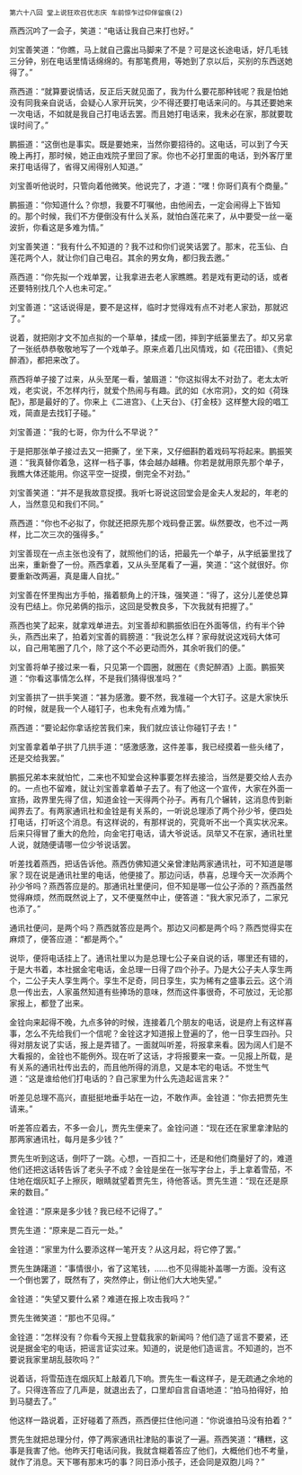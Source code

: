     第六十八回 堂上说狂欢召优志庆 车前惊乍过仰伴留痕(2) 

   燕西沉吟了一会子，笑道：“电话让我自己来打也好。”

   刘宝善笑道：“你瞧，马上就自己露出马脚来了不是？可是这长途电话，好几毛钱三分钟，别在电话里情话绵绵的。有那笔费用，等她到了京以后，买别的东西送她得了。”

   燕西道：“就算要说情话，反正后天就见面了，我为什么要花那种钱呢？我是怕她没有同我亲自说话，会疑心人家开玩笑，少不得还要打电话来问的。与其还要她来一次电话，不如就是我自己打电话去罢。而且她打电话来，我未必在家，那就要耽误时间了。”

   鹏振道：“这倒也是事实。既是要她来，当然你要招待的。这电话，可以到了今天晚上再打，那时候，她正由戏院子里回了家。你也不必打里面的电话，到外客厅里来打电话得了，省得又闹得别人知道。”

   刘宝善听他说时，只管向着他微笑。他说完了，才道：“嘿！你哥们真有个商量。”

   鹏振道：“你知道什么？你想，我要不叮嘱他，由他闹去，一定会闹得上下皆知的。那个时候，我们不方便倒没有什么关系，就怕白莲花来了，从中要受一丝一毫波折，你看这是多难为情。”

   刘宝善笑道：“我有什么不知道的？我不过和你们说笑话罢了。那末，花玉仙、白莲花两个人，就让你们自己电召。其余的男女角，都归我去邀。”

   燕西道：“你先拟一个戏单罢，让我拿进去老人家瞧瞧。若是戏有更动的话，或者还要特别找几个人也未可定。”

   刘宝善道：“这话说得是，要不是这样，临时才觉得戏有点不对老人家劲，那就迟了。”

   说着，就把刚才文不加点拟的一个草单，揉成一团，摔到字纸篓里去了。却又另拿了一张纸恭恭敬敬地写了一个戏单子。原来点着几出风情戏，如《花田错》、《贵妃醉酒》，都把来改了。

   燕西将单子接了过来，从头至尾一看，皱眉道：“你这拟得太不对劲了。老太太听戏，老实说，不怎样内行，就爱个热闹与有趣。武的如《水帘洞》，文的如《荷珠配》，那是最好的了。你来上《二进宫》、《上天台》、《打金枝》这样整大段的唱工戏，简直是去找钉子碰。”

   刘宝善道：“我的七哥，你为什么不早说？”

   于是把那张单子接过去又一把撕了，坐下来，又仔细斟酌着戏码写将起来。鹏振笑道：“我真替你着急，这样一档子事，体会越办越糟。你若是就用原先那个单子，我瞧大体还能用。你这平空一捉摸，倒完全不对劲。”

   刘宝善笑道：“并不是我故意捉摸。我听七哥说这回堂会是金夫人发起的，年老的人，当然意见和我们不同。”

   燕西道：“你也不必拟了，你就还把原先那个戏码誊正罢。纵然要改，也不过一两样，比二次三次的强得多。”

   刘宝善现在一点主张也没有了，就照他们的话，把最先一个单子，从字纸篓里找了出来，重新誊了一份。燕西拿着，又从头至尾看了一遍，笑道：“这个就很好。你要重新改两遍，真是庸人自扰。”

   刘宝善在怀里掏出方手帕，揩着额角上的汗珠，强笑道：“得了，这分儿差使总算没有巴结上。你兄弟俩的指示，这回是受教良多，下次我就有把握了。”

   燕西也笑了起来，就拿戏单进去。刘宝善却和鹏振依旧在外面等信，约有半个钟头，燕西出来了，拍着刘宝善的肩膀道：“我说怎么样？家母就说这戏码大体可以，自己用笔圈了几个，除了这个不必更动而外，其余听我们的便。”

   刘宝善将单子接过来一看，只见第一个圆圈，就圈在《贵妃醉酒》上面。鹏振笑道：“你看这事情怎么样，不是我们猜得很准吗？”

   刘宝善拱了一拱手笑道：“甚为感激。要不然，我准碰一个大钉子。这是大家快乐的时候，就是我一个人碰钉子，也未免有点难为情。”

   燕西道：“要论起你拿话挖苦我们来，我们就应该让你碰钉子去！”

   刘宝善拿着单子拱了几拱手道：“感激感激，这件差事，我已经摸着一些头绪了，还是交给我罢。”

   鹏振兄弟本来就怕忙，二来也不知堂会这种事要怎样去接洽，当然是要交给人去办的。一点也不留难，就让刘宝善拿着单子去了。有了他这一个宣传，大家在外面一宣扬，政界里先得了信，知道金铨一天得两个孙子。再有几个辗转，这消息传到新闻界去了。有两家通讯社和金铨是有关系的，一听说总理添了两个孙少爷，便四处打电话，打听这个消息。有这样说的，有那样说的，究竟听不出一个真实状况来。后来只得冒了重大的危险，向金宅打电话，请大爷说话。凤举又不在家，通讯社里人说，就随便请哪一位少爷说话罢。

   听差找着燕西，把话告诉他。燕西仿佛知道父亲曾津贴两家通讯社，可不知道是哪家？现在说是通讯社里的电话，他便接了。那边问话，恭喜，总理今天一次添两个孙少爷吗？燕西答应是的。那通讯社里便问，但不知是哪一位公子添的？燕西虽然觉得麻烦，然而既然说上了，又不便戛然中止，便答道：“我大家兄添了，二家兄也添了。”

   通讯社便问，是两个吗？燕西就答应是两个。那边又问都是两个吗？燕西觉得实在麻烦了，便答应道：“都是两个。”

   说毕，便将电话挂上了。通讯社里以为是总理七公子亲自说的话，哪里还有错的，于是大书着，本社据金宅电话，金总理一日得了四个孙子。乃是大公子夫人孪生两个，二公子夫人孪生两个。孪生不足奇，同日孪生，实为稀有之盛事云云。这个消息一传出去，人家虽然知道有些捧场的意味，然而这件事很奇，不可放过，无论那家报上，都登了出来。

   金铨向来起得不晚，九点多钟的时候，连接着几个朋友的电话，说是府上有这样喜事，怎么不先给我们一个信呢？金铨这才知道报上登遍的了，他一日孪生四孙。只得对朋友说了实话，报上是弄错了。一面就叫听差，将报拿来看。因为阔人们是不大看报的，金铨也不能例外。现在听了这话，才将报要来一查。一见报上所载，是有关系的通讯社传出去的，而且他所得的消息，又是本宅的电话。不觉生气道：“这是谁给他们打电话的？自己家里为什么先造起谣言来？”

   听差见总理不高兴，直挺挺地垂手站在一边，不敢作声。金铨道：“你去把贾先生请来。”

   听差答应着去，不多一会儿，贾先生便来了。金铨问道：“现在还在家里拿津贴的那两家通讯社，每月是多少钱？”

   贾先生听到这话，倒吓了一跳。心想，一百扣二十，还是和他们商量好了的，难道他们还把这话转告诉了老头子不成？金铨是坐在一张写字台上，手上拿着雪茄，不住地在烟灰缸子上擦灰，眼睛就望着贾先生，待他答话。贾先生道：“现在还是原来的数目。”

   金铨道：“原来是多少钱？我已经不记得了。”

   贾先生道：“原来是二百元一处。”

   金铨道：“家里为什么要添这样一笔开支？从这月起，将它停了罢。”

   贾先生踌躇道：“事情很小，省了这笔钱，……也不见得能补盖哪一方面。没有这一个倒也罢了，既然有了，突然停止，倒让他们大大地失望。”

   金铨道：“失望又要什么紧？难道在报上攻击我吗？”

   贾先生微笑道：“那也不见得。”

   金铨道：“怎样没有？你看今天报上登载我家的新闻吗？他们造了谣言不要紧，还说是据金宅的电话，把谣言证实过来。知道的，说是他们造谣言。不知道的，岂不要说我家里胡乱鼓吹吗？”

   说着话，将雪茄连在烟灰缸上敲着几下响。贾先生一看这样子，是无疏通之余地的了。只得连答应了几声是，就退出去了，口里却自言自语地道：“拍马拍得好，拍到马腿去了。”

   他这样一路说着，正好碰着了燕西，燕西便拦住他问道：“你说谁拍马没有拍着？”

   贾先生就把总理分付，停了两家通讯社津贴的事说了一遍。燕西笑道：“糟糕，这事是我害了他。他昨天打电话问我，我就含糊着答应了他们，大概他们也不考量，就作了消息。天下哪有那末巧的事？同日添小孩子，还会同是双胞儿吗？”

